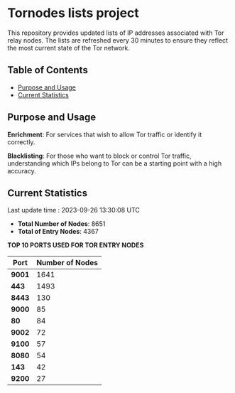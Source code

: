 # Tornodes lists project

This repository provides updated lists of IP addresses associated with Tor relay nodes. The lists are refreshed every 30 minutes to ensure they reflect the most current state of the Tor network.

## Table of Contents

- [Purpose and Usage](#purpose-and-usage)
- [Current Statistics](#current-statistics)


## Purpose and Usage

**Enrichment**: For services that wish to allow Tor traffic or identify it correctly.

**Blacklisting**: For those who want to block or control Tor traffic, understanding which IPs belong to Tor can be a starting point with a high accuracy.

## Current Statistics

Last update time : 2023-09-26 13:30:08 UTC

- **Total Number of Nodes**: 8651
- **Total of Entry Nodes**: 4367

**TOP 10 PORTS USED FOR TOR ENTRY NODES**

| **Port** | **Number of Nodes** |
|------|-----------------|
| **9001**   | 1641  |
| **443**   | 1493  |
| **8443**   | 130  |
| **9000**   | 85  |
| **80**   | 84  |
| **9002**   | 72  |
| **9100**   | 57  |
| **8080**   | 54  |
| **143**   | 42  |
| **9200**   | 27  |

